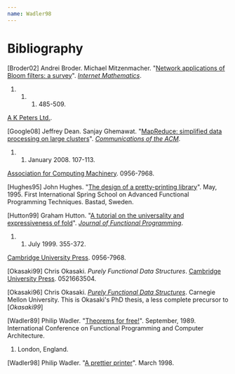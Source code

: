 ```yaml
---
name: Wadler98
---
```


Bibliography
============

\[Broder02\] Andrei Broder. Michael Mitzenmacher. \"[Network
applications of Bloom filters: a
survey](http://www.eecs.harvard.edu/~michaelm/postscripts/im2005b.pdf)\".
[*Internet Mathematics*](http://www.internetmathematics.org/).

1.  1.  1.  485-509.

[A K Peters Ltd.](http://www.akpeters.com/).

\[Google08\] Jeffrey Dean. Sanjay Ghemawat. \"[MapReduce: simplified
data processing on large
clusters](http://labs.google.com/papers/mapreduce.html)\".
[*Communications of the ACM*](http://cacm.acm.org/).

1.  1.  January 2008. 107-113.

[Association for Computing Machinery](http://www.acm.org/). 0956-7968.

\[Hughes95\] John Hughes. \"[The design of a pretty-printing
library](http://citeseer.ist.psu.edu/hughes95design.html)\". May, 1995.
First International Spring School on Advanced Functional Programming
Techniques. Bastad, Sweden.

\[Hutton99\] Graham Hutton. \"[A tutorial on the universality and
expressiveness of fold](http://www.cs.nott.ac.uk/~gmh/fold.pdf)\".
[*Journal of Functional
Programming*](http://journals.cambridge.org/jid_JFP).

1.  1.  July 1999. 355-372.

[Cambridge University Press](http://www.cambridge.org/). 0956-7968.

\[Okasaki99\] Chris Okasaki. *Purely Functional Data Structures*.
[Cambridge University Press](http://www.cambridge.org/). 0521663504.

\[Okasaki96\] Chris Okasaki. [*Purely Functional Data
Structures*](http://www.cs.cmu.edu/~rwh/theses/okasaki.pdf). Carnegie
Mellon University. This is Okasaki\'s PhD thesis, a less complete
precursor to \[*Okasaki99*\]

\[Wadler89\] Philip Wadler. \"[Theorems for
free!](http://citeseer.ist.psu.edu/wadler89theorems.html)\". September,
1989. International Conference on Functional Programming and Computer
Architecture.

1.  London, England.

\[Wadler98\] Philip Wadler. \"[A prettier
printer](http://citeseer.ist.psu.edu/wadler98prettier.html)\". March
1998.
